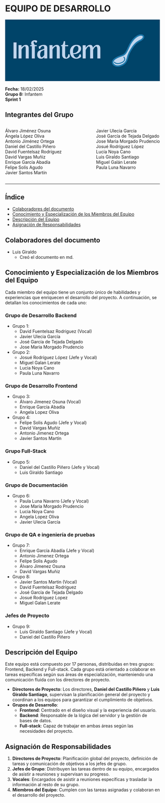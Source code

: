 # EQUIPO DE DESARROLLO

![Portada](../../frontend/assets/Documentos/Infantem.png)


**Fecha:** 18/02/2025  
**Grupo 8:** Infantem  
**Sprint 1**

## Integrantes del Grupo
<div style="display: flex; justify-content: space-between; gap: 2px;">
  <div>
    <ul style="padding-left: 0; list-style: none;">
      <li>Álvaro Jiménez Osuna</li>
      <li>Ángela López Oliva</li>
      <li>Antonio Jiménez Ortega</li>
      <li>Daniel del Castillo Piñero</li>
      <li>David Fuentelsaz Rodríguez</li>
      <li>David Vargas Muñiz</li>
      <li>Enrique García Abadía</li>
      <li>Felipe Solís Agudo</li>
      <li>Javier Santos Martín</li>
    </ul>
  </div>

  <div>
    <ul style="padding-left: 0; list-style: none;">
    <li>Javier Ulecia García</li>
      <li>José García de Tejada Delgado</li>
      <li>Jose Maria Morgado Prudencio</li>
      <li>Josué Rodríguez López</li>
      <li>Lucía Noya Cano</li>
      <li>Luis Giraldo Santiago</li>
      <li>Miguel Galán Lerate</li>
      <li>Paula Luna Navarro</li>
    </ul>
  </div>
</div>

---





## Índice
- [Colaboradores del documento](#colaboradores-del-documento)
- [Conocimiento y Especialización de los Miembros del Equipo](#conocimiento-y-especialización-de-los-miembros-del-equipo)
- [Descripción del Equipo](#descripción-del-equipo)
- [Asignación de Responsabilidades](#asignación-de-responsabilidades)

## Colaboradores del documento
- Luis Giraldo
  - Creó el documento en md.


## Conocimiento y Especialización de los Miembros del Equipo

Cada miembro del equipo tiene un conjunto único de habilidades y experiencias que enriquecen el desarrollo del proyecto. A continuación, se detallan los conocimientos de cada uno:

### Grupo de Desarrollo Backend

- Grupo 1:
  - David Fuentelsaz Rodriguez (Vocal)
  - Javier Ulecia García
  - José García de Tejada Delgado
  - Jose Maria Morgado Prudencio
- Grupo 2:
  - Josué Rodríguez López (Jefe y Vocal)
  - Miguel Galan Lerate
  - Lucia Noya Cano
  - Paula Luna Navarro

### Grupo de Desarrollo Frontend

- Grupo 3:
  - Álvaro Jimenez Osuna (Vocal)
  - Enrique García Abadía
  - Angela Lopez Oliva
- Grupo 4:
  - Felipe Solis Agudo (Jefe y Vocal)
  - David Vargas Muñiz
  - Antonio Jimenez Ortega
  - Javier Santos Martín


### Grupo Full-Stack
- Grupo 5:
  - Daniel del Castillo Piñero (Jefe y Vocal)
  - Luis Giraldo Santiago


### Grupo de Documentación
- Grupo 6:
  - Paula Luna Navarro (Jefe y Vocal)
  - Jose Maria Morgado Prudencio
  - Lucia Noya Cano
  - Angela Lopez Oliva
  - Javier Ulecia García


### Grupo de QA e ingeniería de pruebas
- Grupo 7:
  - Enrique García Abadía (Jefe y Vocal)
  - Antonio Jimenez Ortega
  - Felipe Solis Agudo
  - Álvaro Jimenez Osuna
  - David Vargas Muñiz
- Grupo 8:
  - Javier Santos Martin (Vocal)
  - David Fuentelsaz Rodriguez
  - José García de Tejada Delgado
  - Josué Rodriguez Lopez
  - Miguel Galan Lerate


### Jefes de Proyecto
- Grupo 9:
  - Luis Giraldo Santiago (Jefe y Vocal)
  - Daniel del Castillo Piñero


## Descripción del Equipo

Este equipo está compuesto por 17 personas, distribuidas en tres grupos: Frontend, Backend y Full-stack. Cada grupo está orientado a colaborar en tareas específicas según sus áreas de especialización, manteniendo una comunicación fluida con los directores de proyecto.

- **Directores de Proyecto**: Los directores, **Daniel del Castillo Piñero** y **Luis Giraldo Santiago**, supervisan la planificación general del proyecto y coordinan a los equipos para garantizar el cumplimiento de objetivos.
- **Grupos de Desarrollo**:
  - **Frontend**: Centrado en el diseño visual y la experiencia del usuario.
  - **Backend**: Responsable de la lógica del servidor y la gestión de bases de datos.
  - **Full-stack**: Capaz de trabajar en ambas áreas según las necesidades del proyecto.


## Asignación de Responsabilidades

1. **Directores de Proyecto**: Planificación global del proyecto, definición de tareas y comunicación de objetivos a los jefes de grupo.
2. **Jefes de Grupo**: Distribuyen las tareas dentro de su equipo, encargados de asistir a reuniones y supervisan su progreso.
3. **Vocales**: Encargados de asistir a reuniones específicas y trasladar la información al resto de su grupo.
4. **Miembros del Equipo**: Cumplen con las tareas asignadas y colaboran en el desarrollo del proyecto.